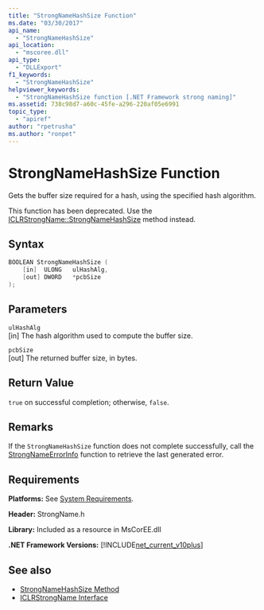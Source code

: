 ```yaml
---
title: "StrongNameHashSize Function"
ms.date: "03/30/2017"
api_name: 
  - "StrongNameHashSize"
api_location: 
  - "mscoree.dll"
api_type: 
  - "DLLExport"
f1_keywords: 
  - "StrongNameHashSize"
helpviewer_keywords: 
  - "StrongNameHashSize function [.NET Framework strong naming]"
ms.assetid: 738c98d7-a60c-45fe-a296-220af05e6991
topic_type: 
  - "apiref"
author: "rpetrusha"
ms.author: "ronpet"
---
```

# StrongNameHashSize Function
Gets the buffer size required for a hash, using the specified hash algorithm.  
  
 This function has been deprecated. Use the [ICLRStrongName::StrongNameHashSize](../hosting/iclrstrongname-strongnamehashsize-method.md) method instead.  
  
## Syntax  
  
```cpp  
BOOLEAN StrongNameHashSize (  
    [in]  ULONG   ulHashAlg,  
    [out] DWORD   *pcbSize  
);  
```  
  
## Parameters  
 `ulHashAlg`  
 [in] The hash algorithm used to compute the buffer size.  
  
 `pcbSize`  
 [out] The returned buffer size, in bytes.  
  
## Return Value  
 `true` on successful completion; otherwise, `false`.  
  
## Remarks  
 If the `StrongNameHashSize` function does not complete successfully, call the [StrongNameErrorInfo](strongnameerrorinfo-function.md) function to retrieve the last generated error.  
  
## Requirements  
 **Platforms:** See [System Requirements](../../get-started/system-requirements.md).  
  
 **Header:** StrongName.h  
  
 **Library:** Included as a resource in MsCorEE.dll  
  
 **.NET Framework Versions:** [!INCLUDE[net_current_v10plus](../../../../includes/net-current-v10plus-md.md)]  
  
## See also

- [StrongNameHashSize Method](../hosting/iclrstrongname-strongnamehashsize-method.md)
- [ICLRStrongName Interface](../hosting/iclrstrongname-interface.md)
